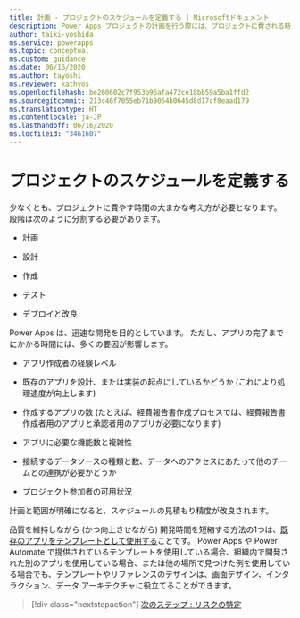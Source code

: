 ```yaml
---
title: 計画 - プロジェクトのスケジュールを定義する | Microsoftドキュメント
description: Power Apps プロジェクトの計画を行う際には、プロジェクトに費される時間に影響する要素について学びます。
author: taiki-yoshida
ms.service: powerapps
ms.topic: conceptual
ms.custom: guidance
ms.date: 06/16/2020
ms.author: tayoshi
ms.reviewer: kathyos
ms.openlocfilehash: be260602c7f953b96afa472ce18bb59a5ba1ffd2
ms.sourcegitcommit: 213c46f7055eb71b9064b0645d8d17cf8eaad179
ms.translationtype: HT
ms.contentlocale: ja-JP
ms.lasthandoff: 06/16/2020
ms.locfileid: "3461607"
---
```

# <a name="defining-the-project-schedule"></a>プロジェクトのスケジュールを定義する

少なくとも、プロジェクトに費やす時間の大まかな考え方が必要となります。 段階は次のように分割する必要があります。

- 計画

- 設計​​

- 作成

- テスト

- デプロイと改良

Power Apps は、迅速な開発を目的としています。 ただし、アプリの完了までにかかる時間には、多くの要因が影響します。

- アプリ作成者の経験レベル

- 既存のアプリを設計、または実装の起点にしているかどうか (これにより処理速度が向上します)

- 作成するアプリの数 (たとえば、経費報告書作成プロセスでは、経費報告書作成者用のアプリと承認者用のアプリが必要になります)

- アプリに必要な機能数と複雑性

- 接続するデータソースの種類と数、データへのアクセスにあたって他のチームとの連携が必要かどうか

- プロジェクト参加者の可用状況

計画と範囲が明確になると、スケジュールの見積もり精度が改良されます。

品質を維持しながら (かつ向上させながら) 開発時間を短縮する方法の1つは、[既存のアプリをテンプレートとして使用する](../../maker/canvas-apps/get-started-test-drive.md)ことです。 Power Apps や Power Automate で提供されているテンプレートを使用している場合、組織内で開発された別のアプリを使用している場合、または他の場所で見つけた例を使用している場合でも、テンプレートやリファレンスのデザインは、画面デザイン、インタラクション、データ アーキテクチャに役立てることができます。

> [!div class="nextstepaction"]
> [次のステップ : リスクの特定](identifying-risks.md)
